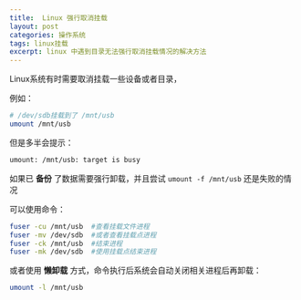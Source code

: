 ```yaml
---
title:  Linux 强行取消挂载
layout: post
categories: 操作系统
tags: linux挂载
excerpt: linux 中遇到目录无法强行取消挂载情况的解决方法
---
```


Linux系统有时需要取消挂载一些设备或者目录，

例如：
```sh
# /dev/sdb挂载到了 /mnt/usb
umount /mnt/usb
```

但是多半会提示：
```sh
umount: /mnt/usb: target is busy
```

如果已 **备份** 了数据需要强行卸载，并且尝试 `umount -f /mnt/usb` 还是失败的情况

可以使用命令：
```sh
fuser -cu /mnt/usb  #查看挂载文件进程
fuser -mv /dev/sdb  #或者查看挂载点进程
fuser -ck /mnt/usb  #结束进程
fuser -mk /dev/sdb  #使用挂载点结束进程
```

或者使用 **懒卸载** 方式，命令执行后系统会自动关闭相关进程后再卸载：
```sh
umount -l /mnt/usb
```